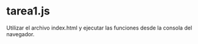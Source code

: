 # tarea1.js
Utilizar el archivo index.html y ejecutar las funciones desde la consola del navegador.
